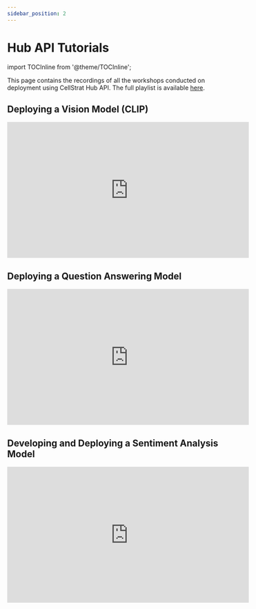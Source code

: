 ```yaml
---
sidebar_position: 2
---
```


# Hub API Tutorials

import TOCInline from '@theme/TOCInline';

This page contains the recordings of all the workshops conducted on deployment using CellStrat Hub API. The full playlist is available [here](https://youtube.com/playlist?list=PLe98utiPuz--dPADTSxuF5e6yqCAYDCD1).

<TOCInline toc={toc} />

## Deploying a Vision Model (CLIP)

<iframe width="560" height="315" src="https://www.youtube.com/embed/DsruvxMAULU" title="YouTube video player" frameborder="0" allow="accelerometer; autoplay; clipboard-write; encrypted-media; gyroscope; picture-in-picture" allowfullscreen></iframe>

## Deploying a Question Answering Model

<iframe width="560" height="315" src="https://www.youtube.com/embed/2DOwEskf348" title="YouTube video player" frameborder="0" allow="accelerometer; autoplay; clipboard-write; encrypted-media; gyroscope; picture-in-picture" allowfullscreen></iframe>

## Developing and Deploying a Sentiment Analysis Model

<iframe width="560" height="315" src="https://www.youtube.com/embed/iET-k6zeBf8" title="YouTube video player" frameborder="0" allow="accelerometer; autoplay; clipboard-write; encrypted-media; gyroscope; picture-in-picture" allowfullscreen></iframe>
